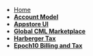 - [Home](/)
- <b>[Account Model](account-model/README.md)</b>
- <b>[Appstore UI](appstore_ui/README.md)</b>
- <b>[Global CML Marketplace](Global_CML_trade_in_marketplace/README.md)</b>
- <b>[Harberger Tax](harberger_tax/README.md)</b>
- <b>[Epoch10 Billing and Tax](epoch_10_billing_tax/README.md)</b>





